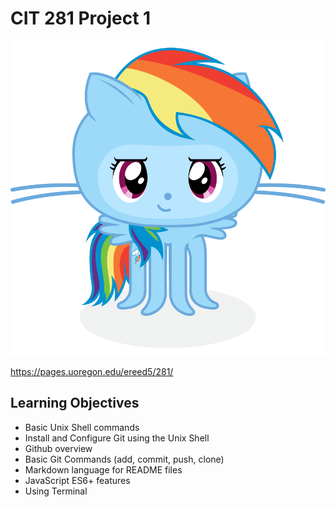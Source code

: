 # CIT 281 Project 1

![Octocat (ponie)](images/octocat.png)

https://pages.uoregon.edu/ereed5/281/

## Learning Objectives

- Basic Unix Shell commands
- Install and Configure Git using the Unix Shell
- Github overview
- Basic Git Commands (add, commit, push, clone)
- Markdown language for README files
- JavaScript ES6+ features
- Using Terminal
